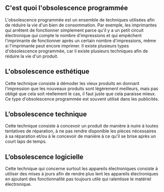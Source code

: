 ## C'est quoi l'obsolescence programmée
L'obsolescence programmée est un ensemble de techniques utilisées afin de réduire la vie d'un bien de consommation. Par exemple, les imprimantes qui arrêtent de fonctionner simplement parce qu'il y a un petit circuit électronique qui compte le nombre d'impressions et qui empêchent l'imprimante de fonctionner après un certain nombre d'impressions, même si l'imprimante peut encore imprimer. Il existe plusieurs types d'obsolescence programmée, car il existe plusieurs techniques afin de réduire la vie d'un produit.

## L'obsolescence esthétique
Cette technique consiste à démoder les vieux produits en donnant l'impression que les nouveaux produits sont légèrement meilleurs, mais pas obligé que cela soit réellement le cas, il faut juste que cela paraisse mieux. Ce type d'obsolescence programmée est souvent utilisé dans les publicités.

## L’obsolescence technique
Cette technique consiste à concevoir un produit de manière à nuire à toutes tentatives de réparation, à ne pas rendre disponible les pièces nécessaires à sa réparation et/ou à le concevoir de manière à ce qu'il se brise après un court laps de temps.

## L’obsolescence logicielle
Cette technique qui concerne surtout les appareils électroniques consiste à utiliser des mises à jours afin de rendre plus lent les appareils électroniques en ajoutant des fonctionnalité pas toujours utile qui ralentisse le matériel électronique.
